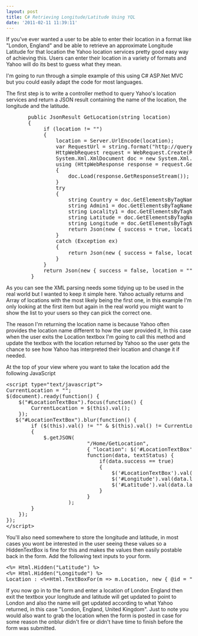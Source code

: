```yaml
---
layout: post
title: C# Retrieving Longitude/Latitude Using YQL
date: '2011-02-11 11:39:11'
---
```


If you've ever wanted a user to be able to enter their location in a format like "London, England" and be able to retrieve an approximate Longitude Latitude for that location the Yahoo location services pretty good easy way of achieving this. Users can enter their location in a variety of formats and Yahoo will do its best to guess what they mean.

I'm going to run through a simple example of this using C# ASP.Net MVC but you could easily adapt the code for most languages.

The first step is to write a controller method to query Yahoo's location services and return a JSON result containing the name of the location, the longitude and the latitude.
<pre class="brush: csharp; toolbar: false;">       public JsonResult GetLocation(string location)
       {
            if (location != "")
            {
                location = Server.UrlEncode(location);
                var RequestUrl = string.format("http://query.yahooapis.com/v1/public/yql?q=select%20*%20from%20geo.places%20where%20text%3D%22{0}%22&amp;format=xml",location)
                HttpWebRequest request = WebRequest.Create(RequestUrl) as HttpWebRequest;
                System.Xml.XmlDocument doc = new System.Xml.XmlDocument();
                using (HttpWebResponse response = request.GetResponse() as HttpWebResponse)
                {
                    doc.Load(response.GetResponseStream());
                }
                try
                {
                    string Country = doc.GetElementsByTagName("country")[0].InnerText;
                    string Admin1 = doc.GetElementsByTagName("admin1")[0].InnerText;
                    string Locality1 = doc.GetElementsByTagName("locality1")[0].InnerText;
                    string Latitude = doc.GetElementsByTagName("latitude")[0].InnerText;
                    string Longitude = doc.GetElementsByTagName("longitude")[0].InnerText;
                    return Json(new { success = true, location = Locality1 + ", " + Admin1 + ", " + Country, latitude = Latitude, longitude = Longitude }, JsonRequestBehavior.AllowGet);
                }
                catch (Exception ex)
                {
                    return Json(new { success = false, location = "", latitude = "", longitude = "" }, JsonRequestBehavior.AllowGet);
                }
            }
            return Json(new { success = false, location = "", latitude = "", longitude = ""}, JsonRequestBehavior.AllowGet);
        }</pre>
As you can see the XML parsing needs some tidying up to be used in the real world but I wanted to keep it simple here. Yahoo actually returns and Array of locations with the most likely being the first one, in this example I'm only looking at the first item but again in the real world you might want to show the list to your users so they can pick the correct one.

The reason I'm returning the location name is because Yahoo often provides the location name different to how the user provided it, In this case when the user exits the Location textbox I'm going to call this method and update the textbox with the location returned by Yahoo so the user gets the chance to see how Yahoo has interpreted their location and change it if needed.

At the top of your view where you want to take the location add the following JavaScript
<pre class="brush:js;toolbar: false;">&lt;script type="text/javascript"&gt;
CurrentLocation = "";
$(document).ready(function() {
    $("#LocationTextBox").focus(function() {
        CurrentLocation = $(this).val();
    });
   $("#LocationTextBox").blur(function() {
        if ($(this).val() != "" &amp; $(this).val() != CurrentLocation)
        {
            $.getJSON(
                          "/Home/GetLocation",
                          { "location": $('#LocationTextBox').val() },
                          function(data, textStatus) {
                              if(data.success == true)
                              {
                                  $('#LocationTextBox').val(data.location);
                                  $('#Longitude').val(data.longitude);
                                  $('#Latitude').val(data.latitude);
                              }
                          }
                    );
        }
    });
});
&lt;/script&gt;</pre>
You'll also need somewhere to store the longitude and latitude, in most cases you wont be interested in the user seeing these values so a HiddenTextBox is fine for this and makes the values then easily postable back in the form. Add the following text inputs to your form.
<pre class="brush: csharp; toolbar: false;">
&lt;%= Html.Hidden("Latitude") %&gt;
&lt;%= Html.Hidden("Longitude") %&gt;
Location : &lt;%=Html.TextBoxFor(m =&gt; m.Location, new { @id = "LocationTextBox" })%&gt;
</pre>
If you now go in to the form and enter a location of London England then exit the textbox your longitude and latitude will get updated to point to London and also the name will get updated according to what Yahoo returned, in this case "London, England, United Kingdom". Just to note you would also want to grab the location when the form is posted in case for some reason the onblur didn't fire or didn't have time to finish before the form was submitted.